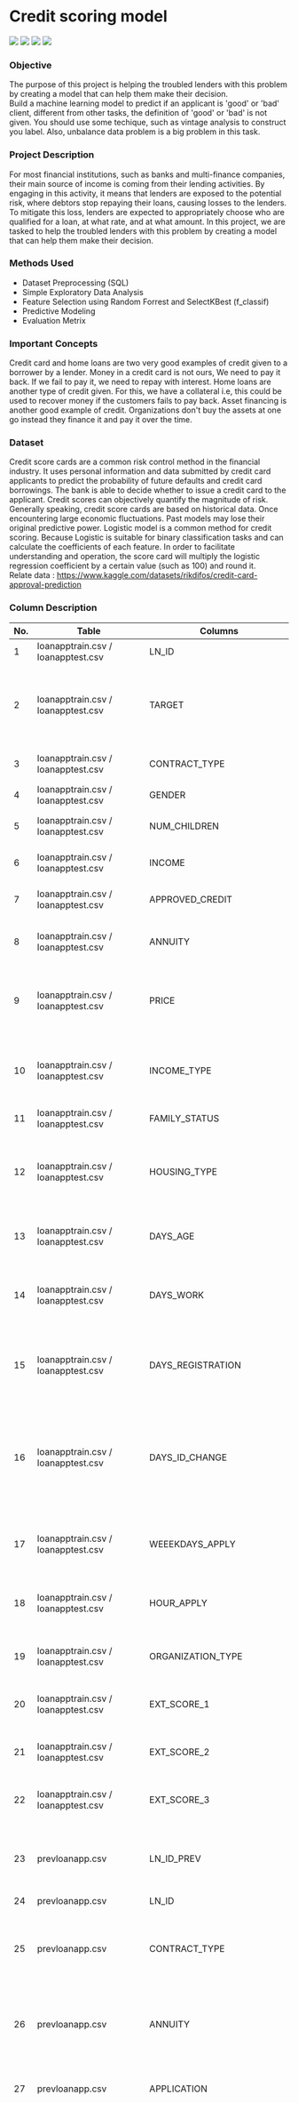 # Credit scoring model
[![](https://img.shields.io/badge/-Python-blue)](#) [![](https://img.shields.io/badge/-MySQL-blue)](#) [![](https://img.shields.io/badge/-tensorflow-green)](#) [![](https://img.shields.io/badge/-Ensemble_model-green)](#)  
  
### Objective
The purpose of this project is helping the troubled lenders with this problem by creating a model that can help them make their decision.  
Build a machine learning model to predict if an applicant is 'good' or 'bad' client, different from other tasks, the definition of 'good' or 'bad' is not given. You should use some techique, such as vintage analysis to construct you label. Also, unbalance data problem is a big problem in this task.  

### Project Description
For most financial institutions, such as banks and multi-finance companies, their main source of income is coming from their lending activities. By engaging in this activity, it means that lenders are exposed to the potential risk, where debtors stop repaying their loans, causing losses to the lenders. To mitigate this loss, lenders are expected to appropriately choose who are qualified for a loan, at what rate, and at what amount.
In this project, we are tasked to help the troubled lenders with this problem by creating a model that can help them make their decision. 

### Methods Used
* Dataset Preprocessing (SQL)
* Simple Exploratory Data Analysis
* Feature Selection using Random Forrest and SelectKBest (f_classif)
* Predictive Modeling
* Evaluation Metrix

### Important Concepts
Credit card and home loans are two very good examples of credit given to a borrower by a lender. Money in a credit card is not ours, We need to pay it back. If we fail to pay it, we need to repay with interest. Home loans are another type of credit given. For this, we have a collateral i.e, this could be used to recover money if the customers fails to pay back. Asset financing is another good example of credit. Organizations don't buy the assets at one go instead they finance it and pay it over the time.  

### Dataset
Credit score cards are a common risk control method in the financial industry. It uses personal information and data submitted by credit card applicants to predict the probability of future defaults and credit card borrowings. The bank is able to decide whether to issue a credit card to the applicant. Credit scores can objectively quantify the magnitude of risk.  
Generally speaking, credit score cards are based on historical data. Once encountering large economic fluctuations. Past models may lose their original predictive power. Logistic model is a common method for credit scoring. Because Logistic is suitable for binary classification tasks and can calculate the coefficients of each feature. In order to facilitate understanding and operation, the score card will multiply the logistic regression coefficient by a certain value (such as 100) and round it.  
Relate data : https://www.kaggle.com/datasets/rikdifos/credit-card-approval-prediction

### Column Description
No. | Table | Columns | Description
--- | ----- | ------- | -----------
1 | loanapptrain.csv / loanapptest.csv | LN_ID | Loan ID
2 | loanapptrain.csv / loanapptest.csv | TARGET | Target variable ( 1 = client with late payment more than x days; 0 = all other cases)
3 | loanapptrain.csv / loanapptest.csv | CONTRACT_TYPE | Identification if loan is cash or revolving
4 | loanapptrain.csv / loanapptest.csv | GENDER | Gender of the client
5 | loanapptrain.csv / loanapptest.csv | NUM_CHILDREN | Number of children the client has
6 | loanapptrain.csv / loanapptest.csv | INCOME | Monthly income of the client
7 | loanapptrain.csv / loanapptest.csv | APPROVED_CREDIT | Approved credit amount of the loan
8 | loanapptrain.csv / loanapptest.csv | ANNUITY | Loan annuity (amount that must be paid monthly)
9 | loanapptrain.csv / loanapptest.csv | PRICE | For consumer loans it is the price of the goods for which the loan is given
10 | loanapptrain.csv / loanapptest.csv | INCOME_TYPE | Clients income type (businessman, working, maternity leave,...)
11 | loanapptrain.csv / loanapptest.csv | FAMILY_STATUS | Family status of the client
12 | loanapptrain.csv / loanapptest.csv | HOUSING_TYPE | What is the housing situation of the client (renting, living with parents,...)
13 | loanapptrain.csv / loanapptest.csv | DAYS_AGE | Client's age in days at the time of application
14 | loanapptrain.csv / loanapptest.csv | DAYS_WORK | How many days before the application the person started current job
15 | loanapptrain.csv / loanapptest.csv | DAYS_REGISTRATION | How many days before the application did client change his registration
16 | loanapptrain.csv / loanapptest.csv | DAYS_ID_CHANGE | How many days before the application did client change the identity document with which he applied for the loan
17 | loanapptrain.csv / loanapptest.csv | WEEEKDAYS_APPLY | On which day of the week did the client apply for the loan
18 | loanapptrain.csv / loanapptest.csv | HOUR_APPLY | Approximately at what hour did the client apply for the loan
19 | loanapptrain.csv / loanapptest.csv | ORGANIZATION_TYPE | Type of organization where the client works
20 | loanapptrain.csv / loanapptest.csv | EXT_SCORE_1 | Normalized score from the external data source
21 | loanapptrain.csv / loanapptest.csv | EXT_SCORE_2 | Normalized score from external data source
22 | loanapptrain.csv / loanapptest.csv | EXT_SCORE_3 | Normalized score from external data source
23 | prevloanapp.csv | LN_ID_PREV | ID of previous loan (One loan can have 0,1,2 or more previous loan application)
24 | prevloanapp.csv | LN_ID | Loan_ID
25 | prevloanapp.csv | CONTRACT_TYPE | Contract product type (Cash loan, consumer loan,...) of the previous application
26 | prevloanapp.csv | ANNUITY | Loan annuity (amount that must be paid monthly) of the previous application
27 | prevloanapp.csv | APPLICATION | For how much credit did client ask on the previous application
28 | prevloanapp.csv | APPROVED_CREDIT | Final approved credit ammount on the previous application. This differs from APPLICATION in a way that the APPLICATION is the ammount for which the client initially applied for, but during our approval process, he could have received differend amount (AMT_CREDIT)
29 | prevloanapp.csv | AMT_DOWN_PAYMENT | Down payment on the previous application
30 | prevloanapp.csv | PRICE | For consumer loans, it is the price of the goods for which the loan is given
31 | prevloanapp.csv | WEEKDAYS_APPLY | On which day of the week did the client apply for the previous loan
32 | prevloanapp.csv | HOUR_APPLY | Approximately at what hour did the client apply for the previous loan
33 | prevloanapp.csv | CONTRACT_STATUS | Contract status (approved, cancelled,...) of previous application
34 | prevloanapp.csv | DAYS_DECISION | Relative to current application when was the decision about previous application made.
35 | prevloanapp.csv | TERM_PAYMENT | Term of previous credit at application of the previous application
36 | prevloanapp.csv | YIELD_GROUP | Grouped interest rate into small, medium and high of the previous application
37 | prevloanapp.csv | FIRST_DRAW | Relative to application date of current application when was the first disbursement of the previous application (in days)
38 | prevloanapp.csv | FIRST_DUE | Relative to application date of current application when was the first due supposed to be of the previous application (in days)
39 | prevloanapp.csv | TERMINATION | Relative to application date of current application when was the expected termination of the previous application
40 | prevloanapp.csv | NFLAG_INSURED_ON_APPROVAL | Did the client requested insurance during the previous application
41 | installment_payment.csv | LN_ID_PREV | ID of previous loan (One loan can have 0,1,2 or more previous loan application)
42 | installment_payment.csv | LN_ID | Loan ID
43 | installment_payment.csv | INST_NUMBER | On which installment we observe payment
44| installment_payment.csv | INST_DAYS | When the installment of previous credit was supposed to be paid (relative to application date of current loan)
45 | installment_payment.csv | PAY_DAYS | When was the installments of previous credit paid actually (relative to application date of current loan)
46 | installment_payment.csv | AMT_INST | What was the prescribed installment amount of previous credit on this installment
47 | installment_payment.csv | AMT_PAY | What the client actually paid on previous credit on this installment

1. Dataset Preparation
    - We've tried to import raw dataset directly using Python Library `(Pandas and Dask)` but we encountered problems due to our less sufficiency memory size. We decided to use another method.
    - We decided to do formatting the raw CSV dataset using both Microsoft Excel and SQL combined.
    - First, we did CSV formatting using Microsoft Excel, replaced the blank values with Null to avoid truncated data warning in SQL, removed thousand separator and then saved it.
    - After that, we imported the formatted CSV to SQL using `LOAD DATA INFILE` Query. The query was succesfull. In the end, we got 6 tables in 1 schema as equal to 6 raw CSV data we received.
    - After we joined some tables, we exported them into new sql and csv data. Then we proceed to Exploratory Data Analysis step. We decided to limit data rows for 15000 rows due to efficiency reason
2. Exploratory Data Analysis
    - Importing new formatted CSV
    - Descriptive Analysis
    - Client/Customer's Profiling
    - Client/Customer's Behaviour
3. Preprocessing
    - Value Encoding: This step is for preparing the dataset to be ready feature selected and modelled
    - Feature Selection : Correlation Analysis, Random Forrest, and SelectKBest (f_classif)
    - From the feature selection, we understand that; 'EXT_SCORE_1 is the most important feature in this credit risk modelling as followed by 'EXT_SCORE_3' and 'EXT_SCORE_2'
4. Model Building
    - Handling Imbalance Target
        - Oversampling using SMOTE
        - Undersampling using NearMiss
        - We knew that Oversampling technique has far better result than undersampling in handling imbalanced dataset. So, we decided to use oversampling technique in advance.
    - Logistic Regression before and after Tuning
    - Random Forrest Classifier before and after Tuning
    - Decision Tree Classifier before and after Tuning

### Evaluation Metrics in Data Train
#### 1. Random Forrest Before Tuning
No | Metrics | Score
-- | ------- | -----
1 | Accuracy | 0.8043
2 | Recall | 0.3467
3 | Precision | 0.1413
4 | ROC AUC Score | 0.5930
5 | F1 Score | 0.2008
#### 2. Neural Network
No | Metrics | Score
-- | ------- | -----
1 | Accuracy | 0.9291
2 | Recall | 0
3 | Precision | 0
4 | ROC AUC Score | 0.50
5 | F1 Score | 0

### Evaluation Metrics in Data Test
#### 1. Random Forrest
No | Metrics | Score
-- | ------- | -----
1 | Accuracy | 0.8043
#### 2. Neural Network
No | Metrics | Score
-- | ------- | -----
1 | Accuracy | 0.5119

### **Conclusion**
From the Evaluation Metrics, we understand that Random forest with Oversampling Technique Algorithm (SMOTE) has better accuracy ( 83.84% ) for the train dataset than Logistic Regression, Random Forrest and Decision Tree in both after tuned or before tuned. However, Evaluation Metrics show that Random Forrest algorithm has better accuracy, which is 80.43% in Test Dataset than Neural Network.




















